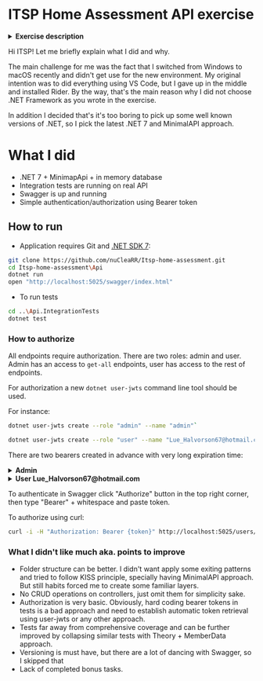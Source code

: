 # ITSP Home Assessment API exercise

<details>
<summary><b>Exercise description</b></summary>

* Please use C# and .NET framework
* We would prefer if your solution would be shared as a Github repository, with a
README.md file. README should have everything we should know: how to run the
solution, maybe motivation behind your choices, or anything you would like to share with
us about the solution. If you don’t feel comfortable with sharing a repo with us, a zip file
will do.
* Now, the task, finally! :) Everybody likes movies, right? To make things more interesting,
we decided to give you a task of building an API for a movie collection. Few technical
details about your movie collection app:
* It should be a REST API
*  When user authenticates, JWT token should be returned
*  Some logging and role based access would be nice
*  Every collection needs a search feature, right?
*  Every user should be able to see collections of other people, but to be able to
change only their own collection.
*  API endpoints should have unit tests
*  Bonus task (optional)
*  Besides having an API endpoint, let’s provide a user interface for people who
don’t know how to use Postman :)
*  Impress us with your design taste (but don’t worry too much, we have designers)
*  Bonus task 2 (optional)
*  Add a Docker-File if you build a Monolith and a Docker-Composition if you build a
distributed Solution

</details>

Hi ITSP! Let me briefly explain what I did and why.

The main challenge for me was the fact that I switched from Windows to macOS recently and didn't get use for the new environment. My original intention was to did everything using VS Code, but I gave up in the middle and installed Rider. By the way, that's the main reason why I did not choose .NET Framework as you wrote in the exercise.

In addition I decided that's it's too boring to pick up some well known versions of .NET, so I pick the latest .NET 7 and MinimalAPI approach.

# What I did
* .NET 7 + MinimapApi + in memory database
* Integration tests are running on real API
* Swagger is up and running
* Simple authentication/authorization using Bearer token

## How to run
* Application requires Git and [.NET SDK 7](https://dotnet.microsoft.com/en-us/download):
```bash
git clone https://github.com/nuCleaRR/Itsp-home-assessment.git
cd Itsp-home-assessment\Api
dotnet run
open "http://localhost:5025/swagger/index.html"
```
* To run tests
```bash
cd ..\Api.IntegrationTests
dotnet test
```

### How to authorize
All endpoints require authorization. There are two roles: admin and user. Admin has an access to `get-all` endpoints, user has access to the rest of endpoints.

For authorization a new `dotnet user-jwts` command line tool should be used.

For instance:
```bash
dotnet user-jwts create --role "admin" --name "admin"`
```
```bash
dotnet user-jwts create --role "user" --name "Lue_Halvorson67@hotmail.com"
```

There are two bearers created in advance with very long expiration time: 
<details>
<summary><b>Admin</b></summary>
eyJhbGciOiJIUzI1NiIsInR5cCI6IkpXVCJ9.eyJ1bmlxdWVfbmFtZSI6ImFkbWluIiwic3ViIjoiYWRtaW4iLCJqdGkiOiIyNzZkMTkxNSIsInJvbGUiOiJhZG1pbiIsImF1ZCI6WyJodHRwOi8vbG9jYWxob3N0OjM1MzQ1IiwiaHR0cHM6Ly9sb2NhbGhvc3Q6NDQzNTEiLCJodHRwOi8vbG9jYWxob3N0OjUwMjUiLCJodHRwczovL2xvY2FsaG9zdDo3MTMzIl0sIm5iZiI6MTY3NTI0NDA3MCwiZXhwIjoxNzYxNjQ0MDcwLCJpYXQiOjE2NzUyNDQwNzEsImlzcyI6ImRvdG5ldC11c2VyLWp3dHMifQ.pOP9s-QQxYuNiIAl9Tj6RTnE3mxhB3xoc771L9qFvOY
</details>

<details>
<summary><b>User Lue_Halvorson67@hotmail.com</b></summary>
eyJhbGciOiJIUzI1NiIsInR5cCI6IkpXVCJ9.eyJ1bmlxdWVfbmFtZSI6Ikx1ZV9IYWx2b3Jzb242N0Bob3RtYWlsLmNvbSIsInN1YiI6Ikx1ZV9IYWx2b3Jzb242N0Bob3RtYWlsLmNvbSIsImp0aSI6Ijg1ZTUzZmRlIiwicm9sZSI6InVzZXIiLCJhdWQiOlsiaHR0cDovL2xvY2FsaG9zdDozNTM0NSIsImh0dHBzOi8vbG9jYWxob3N0OjQ0MzUxIiwiaHR0cDovL2xvY2FsaG9zdDo1MDI1IiwiaHR0cHM6Ly9sb2NhbGhvc3Q6NzEzMyJdLCJuYmYiOjE2NzUyNDc1MjYsImV4cCI6MTc2MTY0NzUyNiwiaWF0IjoxNjc1MjQ3NTI2LCJpc3MiOiJkb3RuZXQtdXNlci1qd3RzIn0.1qxq1_8vZxHkMgqVcLTqd6ks2gVUnzstGUo38GqbrXk
</details>

To authenticate in Swagger click "Authorize" button in the top right corner, then type "Bearer" + whitespace and paste token.

To authorize using curl:
```bash
curl -i -H "Authorization: Bearer {token}" http://localhost:5025/users/get-all
```

### What I didn't like much aka. points to improve
* Folder structure can be better. I didn't want apply some exiting patterns and tried to follow KISS principle, specially having MinimalAPI approach. But still habits forced me to create some familiar layers.
* No CRUD operations on controllers, just omit them for simplicity sake.
* Authorization is very basic. Obviously, hard coding bearer tokens in tests is a bad approach and need to establish automatic token retrieval using user-jwts or any other approach.
* Tests far away from comprehensive coverage and can be further improved by collapsing similar tests with Theory + MemberData approach.
* Versioning is must have, but there are a lot of dancing with Swagger, so I skipped that
* Lack of completed bonus tasks.